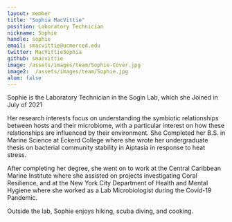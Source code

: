 ```yaml
---
layout: member
title: "Sophia MacVittie"
position: Laboratory Technician
nickname: Sophie
handle: sophie
email: smacvittie@ucmerced.edu
twitter: MacVittieSophia
github: smacvittie
image: /assets/images/team/Sophie-Cover.jpg
image2:  /assets/images/team/Sophie.jpg
alum: false
---
```


Sophie is the Laboratory Technician in the Sogin Lab, which she Joined in July of 2021

Her research interests focus on understanding the symbiotic relationships between hosts and their microbiome, with a particular interest on how these relationships are influenced by their environment.
She Completed her B.S. in Marine Science at Eckerd College where she wrote her undergraduate thesis on bacterial community stability in Aiptasia in response to heat stress. 

After completing her degree, she went on to work at the Central Caribbean Marine Institute where she assisted on projects investigating Coral Resilience, and at the New York City Department of Health and Mental Hygiene where she worked as a Lab Microbiologist during the Covid-19 Pandemic.

Outside the lab, Sophie enjoys hiking, scuba diving,  and cooking.

